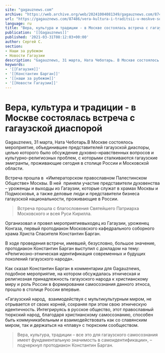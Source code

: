 ```yaml
---
site: "gagauznews.com"
archive: "https://web.archive.org/web/20241004081349/gagauznews.com/87486/vera-kultura-i-traditsii-v-moskve-sostoyalas-vstrecha-s-gagauzskoj-diasporoj.html"
url: "https://gagauznews.com/87486/vera-kultura-i-traditsii-v-moskve-sostoyalas-vstrecha-s-gagauzskoj-diasporoj.html"
language: ru
title: "Вера, культура и традиции - в Москве состоялась встреча с гагаузской диаспорой"
publication: '[[Gagauznews]]'
published: '2021-03-31T08:12:03+00:00'
author: Сергей С.
section:
- Наши за рубежом
- Новости Гагаузии
description: "Gagauznews, 31 марта, Ната Чеботарь. В Москве состоялось мероприятие, объединившее представителей гагаузской диаспоры, целью которого было обсуждение духовно-нравственных вопросов и культурно-религиозных проблем, с которыми сталкиваются гагаузские эмигранты, проживающие сегодня в столице России и Московской области. Встреча прошла в «Императорском православном Палестинском Обществе» Москвы. В ней приняли участие представители духовенства – уроженцы и выходцы из Гагаузии, которые служат в храмах Москвы и Подмосковья, а также деловые люди и представители бизнеса гагаузской национальности, проживающие в России. Встреча прошла с благословения Святейшего Патриарха Московского и всея Руси Кирилла. Организовал и провел мероприятие выходец из Гагаузии, уроженец Конгаза, первый протодиакон Московского кафедрального соборного храма […]"
keywords:
- '[[Гагаузия]]'
- '[[Константин Барган]]'
- '[[наши за рубежом]]'
- '[[Новости Гагаузии]]'
---
```


# Вера, культура и традиции - в Москве состоялась встреча с гагаузской диаспорой

Gagauznews, 31 марта, Ната Чеботарь.В Москве состоялось мероприятие, объединившее представителей гагаузской диаспоры, целью которого было обсуждение духовно-нравственных вопросов и культурно-религиозных проблем, с которыми сталкиваются гагаузские эмигранты, проживающие сегодня в столице России и Московской области.

Встреча прошла в  «Императорском православном Палестинском Обществе» Москвы. В ней  приняли участие представители духовенства – уроженцы и выходцы из Гагаузии, которые служат в храмах Москвы и Подмосковья, а также деловые люди и представители бизнеса гагаузской национальности, проживающие в России.

> Встреча прошла с благословения Святейшего Патриарха Московского и всея Руси Кирилла.

Организовал и провел мероприятиевыходец из Гагаузии, уроженец Конгаза, первый протодиакон Московского кафедрального соборного храма Христа Спасителя Константин Барган.

В ходе проведения встречи, имевшей, безусловно, большое значение, протодиакон Константин Барган выступил с докладом на тему: «Религиозно-этническая идентификация современных и будущих поколений гагаузского народа».

Как сказал Константин Барган в комментарии для Gagauznews, подобное мероприятие, на котором обсуждалась этническая и религиозная принадлежность гагаузского народа к христианскому миру и роль России в формировании самосознания данного этноса, прошло в столице России впервые.

«Гагаузский народ,  взаимодействуя с мультикультурным миром, не отрывается от своих корней, сохраняя при этом свою этническую идентичность. Интегрируясь в русское общество, этот православный тюркский народ, благодаря христианскому самосознанию, способен быть коммуникабельным и взаимодействовать как со славянским миром, так и держаться на «плаву» с тюркским сообществом.

> Вера, культура, традиции – все это для гагаузского самосознания имеет фундаментальную значимость в самоидентификации», – подчеркнул протодиакон Константин Барган.